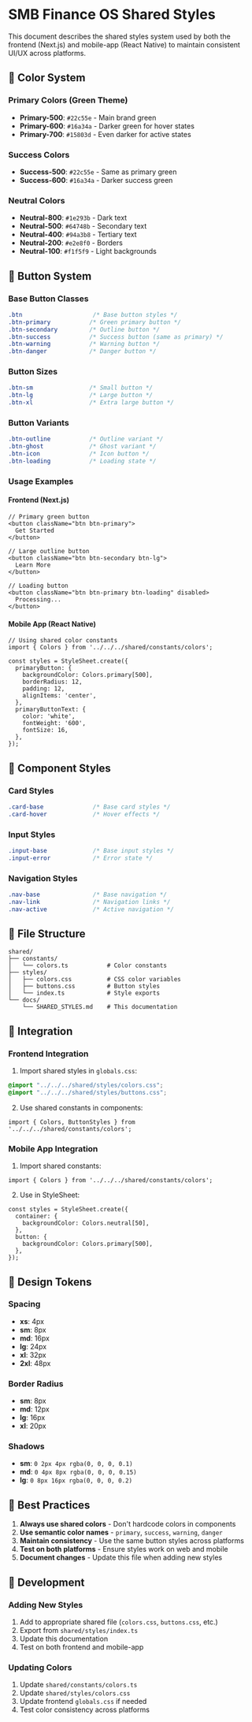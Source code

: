 # SMB Finance OS Shared Styles

This document describes the shared styles system used by both the frontend (Next.js) and mobile-app (React Native) to maintain consistent UI/UX across platforms.

## 🎨 Color System

### Primary Colors (Green Theme)
- **Primary-500**: `#22c55e` - Main brand green
- **Primary-600**: `#16a34a` - Darker green for hover states
- **Primary-700**: `#15803d` - Even darker for active states

### Success Colors
- **Success-500**: `#22c55e` - Same as primary green
- **Success-600**: `#16a34a` - Darker success green

### Neutral Colors
- **Neutral-800**: `#1e293b` - Dark text
- **Neutral-500**: `#64748b` - Secondary text
- **Neutral-400**: `#94a3b8` - Tertiary text
- **Neutral-200**: `#e2e8f0` - Borders
- **Neutral-100**: `#f1f5f9` - Light backgrounds

## 🔘 Button System

### Base Button Classes
```css
.btn                    /* Base button styles */
.btn-primary           /* Green primary button */
.btn-secondary         /* Outline button */
.btn-success           /* Success button (same as primary) */
.btn-warning           /* Warning button */
.btn-danger            /* Danger button */
```

### Button Sizes
```css
.btn-sm                /* Small button */
.btn-lg                /* Large button */
.btn-xl                /* Extra large button */
```

### Button Variants
```css
.btn-outline           /* Outline variant */
.btn-ghost             /* Ghost variant */
.btn-icon              /* Icon button */
.btn-loading           /* Loading state */
```

### Usage Examples

#### Frontend (Next.js)
```tsx
// Primary green button
<button className="btn btn-primary">
  Get Started
</button>

// Large outline button
<button className="btn btn-secondary btn-lg">
  Learn More
</button>

// Loading button
<button className="btn btn-primary btn-loading" disabled>
  Processing...
</button>
```

#### Mobile App (React Native)
```tsx
// Using shared color constants
import { Colors } from '../../../shared/constants/colors';

const styles = StyleSheet.create({
  primaryButton: {
    backgroundColor: Colors.primary[500],
    borderRadius: 12,
    padding: 12,
    alignItems: 'center',
  },
  primaryButtonText: {
    color: 'white',
    fontWeight: '600',
    fontSize: 16,
  },
});
```

## 🎯 Component Styles

### Card Styles
```css
.card-base              /* Base card styles */
.card-hover             /* Hover effects */
```

### Input Styles
```css
.input-base             /* Base input styles */
.input-error            /* Error state */
```

### Navigation Styles
```css
.nav-base               /* Base navigation */
.nav-link               /* Navigation links */
.nav-active             /* Active navigation */
```

## 📁 File Structure

```
shared/
├── constants/
│   └── colors.ts           # Color constants
├── styles/
│   ├── colors.css          # CSS color variables
│   ├── buttons.css         # Button styles
│   └── index.ts            # Style exports
└── docs/
    └── SHARED_STYLES.md    # This documentation
```

## 🔄 Integration

### Frontend Integration
1. Import shared styles in `globals.css`:
```css
@import "../../../shared/styles/colors.css";
@import "../../../shared/styles/buttons.css";
```

2. Use shared constants in components:
```tsx
import { Colors, ButtonStyles } from '../../../shared/constants/colors';
```

### Mobile App Integration
1. Import shared constants:
```tsx
import { Colors } from '../../../shared/constants/colors';
```

2. Use in StyleSheet:
```tsx
const styles = StyleSheet.create({
  container: {
    backgroundColor: Colors.neutral[50],
  },
  button: {
    backgroundColor: Colors.primary[500],
  },
});
```

## 🎨 Design Tokens

### Spacing
- **xs**: 4px
- **sm**: 8px
- **md**: 16px
- **lg**: 24px
- **xl**: 32px
- **2xl**: 48px

### Border Radius
- **sm**: 8px
- **md**: 12px
- **lg**: 16px
- **xl**: 20px

### Shadows
- **sm**: `0 2px 4px rgba(0, 0, 0, 0.1)`
- **md**: `0 4px 8px rgba(0, 0, 0, 0.15)`
- **lg**: `0 8px 16px rgba(0, 0, 0, 0.2)`

## 🚀 Best Practices

1. **Always use shared colors** - Don't hardcode colors in components
2. **Use semantic color names** - `primary`, `success`, `warning`, `danger`
3. **Maintain consistency** - Use the same button styles across platforms
4. **Test on both platforms** - Ensure styles work on web and mobile
5. **Document changes** - Update this file when adding new styles

## 🔧 Development

### Adding New Styles
1. Add to appropriate shared file (`colors.css`, `buttons.css`, etc.)
2. Export from `shared/styles/index.ts`
3. Update this documentation
4. Test on both frontend and mobile-app

### Updating Colors
1. Update `shared/constants/colors.ts`
2. Update `shared/styles/colors.css`
3. Update frontend `globals.css` if needed
4. Test color consistency across platforms 